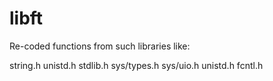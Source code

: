 # libft

Re-coded functions from such libraries like:

string.h
unistd.h
stdlib.h
sys/types.h
sys/uio.h
unistd.h
fcntl.h
